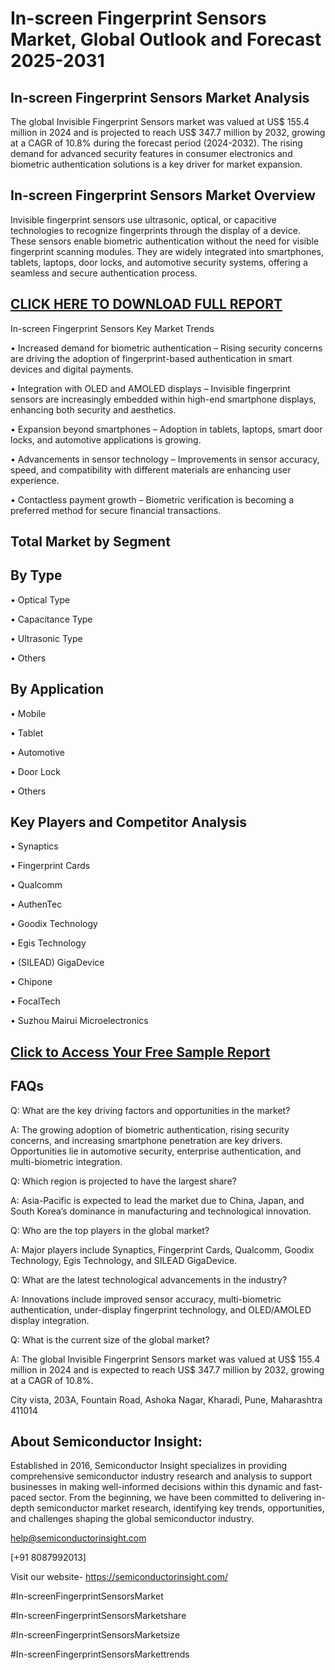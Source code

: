 In-screen Fingerprint Sensors Market, Global Outlook and Forecast 2025-2031
=
In-screen Fingerprint Sensors Market Analysis
-
The global Invisible Fingerprint Sensors market was valued at US$ 155.4 million in 2024 and is projected to reach US$ 347.7 million by 2032, growing at a CAGR of 10.8% during the forecast period (2024-2032). The rising demand for advanced security features in consumer electronics and biometric authentication solutions is a key driver for market expansion.

In-screen Fingerprint Sensors Market Overview
-
Invisible fingerprint sensors use ultrasonic, optical, or capacitive technologies to recognize fingerprints through the display of a device. These sensors enable biometric authentication without the need for visible fingerprint scanning modules. They are widely integrated into smartphones, tablets, laptops, door locks, and automotive security systems, offering a seamless and secure authentication process.

[CLICK HERE TO DOWNLOAD FULL REPORT](https://semiconductorinsight.com/report/in-screen-fingerprint-sensors-market/)
-
In-screen Fingerprint Sensors Key Market Trends

•	Increased demand for biometric authentication – Rising security concerns are driving the adoption of fingerprint-based authentication in smart devices and digital payments.

•	Integration with OLED and AMOLED displays – Invisible fingerprint sensors are increasingly embedded within high-end smartphone displays, enhancing both security and aesthetics.

•	Expansion beyond smartphones – Adoption in tablets, laptops, smart door locks, and automotive applications is growing.

•	Advancements in sensor technology – Improvements in sensor accuracy, speed, and compatibility with different materials are enhancing user experience.

•	Contactless payment growth – Biometric verification is becoming a preferred method for secure financial transactions.

Total Market by Segment
-
By Type
-
•	Optical Type

•	Capacitance Type

•	Ultrasonic Type

•	Others

By Application
-
•	Mobile

•	Tablet

•	Automotive

•	Door Lock

•	Others

Key Players and Competitor Analysis
-
•	Synaptics

•	Fingerprint Cards

•	Qualcomm

•	AuthenTec

•	Goodix Technology

•	Egis Technology

•	(SILEAD) GigaDevice

•	Chipone

•	FocalTech

•	Suzhou Mairui Microelectronics

[Click to Access Your Free Sample Report](https://semiconductorinsight.com/report/in-screen-fingerprint-sensors-market/)
-
FAQs
-
Q: What are the key driving factors and opportunities in the market?

A: The growing adoption of biometric authentication, rising security concerns, and increasing smartphone penetration are key drivers. Opportunities lie in automotive security, enterprise authentication, and multi-biometric integration.

Q: Which region is projected to have the largest share?

A: Asia-Pacific is expected to lead the market due to China, Japan, and South Korea’s dominance in manufacturing and technological innovation.

Q: Who are the top players in the global market?

A: Major players include Synaptics, Fingerprint Cards, Qualcomm, Goodix Technology, Egis Technology, and SILEAD GigaDevice.

Q: What are the latest technological advancements in the industry?

A: Innovations include improved sensor accuracy, multi-biometric authentication, under-display fingerprint technology, and OLED/AMOLED display integration.

Q: What is the current size of the global market?

A: The global Invisible Fingerprint Sensors market was valued at US$ 155.4 million in 2024 and is expected to reach US$ 347.7 million by 2032, growing at a CAGR of 10.8%.

City vista, 203A, Fountain Road, Ashoka Nagar, Kharadi, Pune, Maharashtra 411014

About Semiconductor Insight:
-
Established in 2016, Semiconductor Insight specializes in providing comprehensive semiconductor industry research and analysis to support businesses in making well-informed decisions within this dynamic and fast-paced sector. From the beginning, we have been committed to delivering in-depth semiconductor market research, identifying key trends, opportunities, and challenges shaping the global semiconductor industry.

help@semiconductorinsight.com 

[+91 8087992013] 

Visit our website- https://semiconductorinsight.com/ 

#In-screenFingerprintSensorsMarket

#In-screenFingerprintSensorsMarketshare

#In-screenFingerprintSensorsMarketsize

#In-screenFingerprintSensorsMarkettrends




